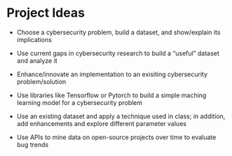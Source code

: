 # Project Ideas

- Choose a cybersecurity problem, build a dataset, and show/explain its implications

- Use current gaps in cybersecurity research to build a “useful” dataset and analyze it

- Enhance/innovate an implementation to an exisiting cybersecurity problem/solution

- Use libraries like Tensorflow or Pytorch to build a simple maching learning model for a cybersecurity problem

- Use an existing dataset and apply a technique used in class; in addition, add enhancements and explore different parameter values

- Use APIs to mine data on open-source projects over time to evaluate bug trends
